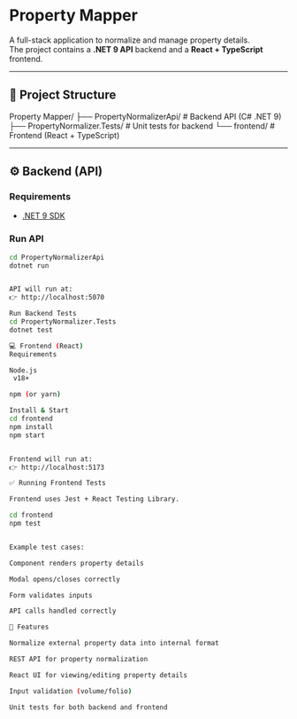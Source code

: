 
# Property Mapper

A full-stack application to normalize and manage property details.  
The project contains a **.NET 9 API** backend and a **React + TypeScript** frontend.

---

## 📂 Project Structure



Property Mapper/
├── PropertyNormalizerApi/ # Backend API (C# .NET 9)
├── PropertyNormalizer.Tests/ # Unit tests for backend
└── frontend/ # Frontend (React + TypeScript)


---

## ⚙️ Backend (API)

### Requirements
- [.NET 9 SDK](https://dotnet.microsoft.com/en-us/download)

### Run API
```bash
cd PropertyNormalizerApi
dotnet run


API will run at:
👉 http://localhost:5070

Run Backend Tests
cd PropertyNormalizer.Tests
dotnet test

💻 Frontend (React)
Requirements

Node.js
 v18+

npm (or yarn)

Install & Start
cd frontend
npm install
npm start


Frontend will run at:
👉 http://localhost:5173

✅ Running Frontend Tests

Frontend uses Jest + React Testing Library.

cd frontend
npm test


Example test cases:

Component renders property details

Modal opens/closes correctly

Form validates inputs

API calls handled correctly

🚀 Features

Normalize external property data into internal format

REST API for property normalization

React UI for viewing/editing property details

Input validation (volume/folio)

Unit tests for both backend and frontend
